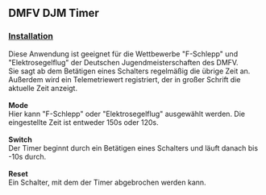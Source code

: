 ## DMFV DJM Timer
### [Installation](https://github.com/LeonAirRC/Jeti-Lua-Apps#installation)
Diese Anwendung ist geeignet für die Wettbewerbe "F-Schlepp" und "Elektrosegelflug" der Deutschen Jugendmeisterschaften des DMFV.\
Sie sagt ab dem Betätigen eines Schalters regelmäßig die übrige Zeit an.\
Außerdem wird ein Telemetriewert registriert, der in großer Schrift die aktuelle Zeit anzeigt.\
\
**Mode**\
Hier kann "F-Schlepp" oder "Elektrosegelflug" ausgewählt werden. Die eingestellte Zeit ist entweder 150s oder 120s.\
\
**Switch**\
Der Timer beginnt durch ein Betätigen eines Schalters und läuft danach bis -10s durch.\
\
**Reset**\
Ein Schalter, mit dem der Timer abgebrochen werden kann.
